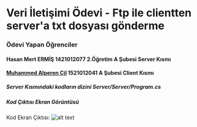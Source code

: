 # Veri İletişimi Ödevi - Ftp ile clientten server'a txt dosyası gönderme

### Ödevi Yapan Öğrenciler

#### Hasan Mert ERMİŞ 1421012077 2.Öğretim A Şubesi Server Kısmı
#### [Muhammed Alperen Çil](https:google.com) 1521012041 A Şubesi Client Kısmı

##### Server Kısmındaki kodların dizini Server/Server/Program.cs

##### Kod Çıktısı Ekran Görüntüsü
Kod Ekran Çıktısı:
![alt text](https://github.com/Hasanmert32/veri_iletisimi_server/blob/master/server.png "Kodun Ekran Çıktısı")